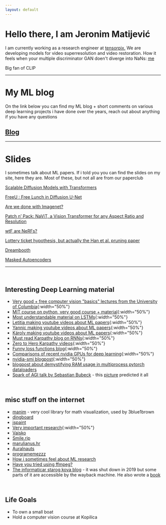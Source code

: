 ```yaml
---
layout: default
---
```


# Hello there, I am Jeronim Matijević

I am currently working as a research engineer at [tensorpix.](https://tensorpix.ai/) We are developing models for video superresolution and video restoration.
How it feels when your multiple discriminator GAN doen't diverge into NaNs: [me](./assets/img/muaddib.jpg)


Big fan of CLIP

* * *

# My ML blog 

On the link below you can find my ML blog + short comments on various deep learning projects i have done over the years, reach out about anything if you have any questions

## [Blog](./blog_index.html)


* * *

# Slides 
I sometimes talk about ML papers. If i told you you can find the slides on my site, here they are. Most of these, but not all are from our paperclub

[Scalable Diffusion Models with Transformers](https://docs.google.com/presentation/d/1bCiwA0i3xxZHzfcfa4xZ_ucZLB-g0UgMOdkIkirgkX8/edit?usp=sharing)

[FreeU : Free Lunch in Diffusion U-Net](https://docs.google.com/presentation/d/14Xl68rPJup2o461CtpiDwWgRvmkinzXZz1Z7TF5m_Nc/edit?usp=sharing)

[Are we done with Imagenet?](https://docs.google.com/presentation/d/119arKlu708UpmQCK3TaGVnu4mwoyDIVPF6DLDVlAJt8/edit?usp=sharing)

[Patch n’ Pack: NaViT, a Vision Transformer for any Aspect Ratio and Resolution](https://docs.google.com/presentation/d/12hIt-pyaQhsy7uO6EfFKp7XDIXLC1pZ2xT65XscX-38/edit?usp=sharing)

[wtF are NeRFs?](https://docs.google.com/presentation/d/1oIZTKTSz7aFHnwCLi9jz3cN3LDLKccZiHjNuqeD-yYs/edit?usp=sharing)

[Lottery ticket hypothesis, but actually the Han et al. pruning paper](https://docs.google.com/presentation/d/1o908FlzGE0InSQPqUMgLarzujLVEp5lXjuq4qggCKsE/edit?usp=sharing)

[Dreambooth](https://docs.google.com/presentation/d/1mnwzmGJhGYygE8rrRK8feUJd4PdzHKAE7OLm78Gbfvs/edit?usp=sharing)

[Masked Autoencoders](https://docs.google.com/presentation/d/1LE92h1_r6c-MgxlPfZHtqVNlU3oj63pJTSHLOPNw_DU/edit?usp=sharing)

* * *
<br>

## Interesting Deep Learning material

* [Very good + free computer vision "basics" lectures from the University of Columbia](https://fpcv.cs.columbia.edu/){:width="50%"}
* [MIT course on python, very good course + material](https://ocw.mit.edu/courses/6-0001-introduction-to-computer-science-and-programming-in-python-fall-2016/){:width="50%"}
* [Most understandable material on LSTMs](https://colah.github.io/posts/2015-08-Understanding-LSTMs/){:width="50%"}
* [Letitia making youtube videos about ML papers](https://www.youtube.com/@AICoffeeBreak/videos){:width="50%"}
* [Yannic making youtube videos about ML papers](https://www.youtube.com/@YannicKilcher/videos){:width="50%"}
* [Károly making youtube videos about ML papers](https://www.youtube.com/@TwoMinutePapers/videos){:width="50%"}
* [Must read Karpathy blog on RNNs](https://karpathy.github.io/2015/05/21/rnn-effectiveness/){:width="50%"}
* [Zero to Hero Karpathy videos](https://karpathy.ai/zero-to-hero.html){:width="50%"}
* [Funny loss functions blog](https://lossfunctions.tumblr.com/){:width="50%"}
* [Comparisons of recent nvidia GPUs for deep learning](https://timdettmers.com/2023/01/30/which-gpu-for-deep-learning/){:width="50%"}
* [nvidia-smi blogpost](https://www.microway.com/hpc-tech-tips/nvidia-smi_control-your-gpus/){:width="50%"}
* [blogpost about demystifying RAM usage in multiprocess pytorch dataloaders](https://ppwwyyxx.com/blog/2022/Demystify-RAM-Usage-in-Multiprocess-DataLoader/)
* [Spark of AGI talk by Sebastian Bubeck](https://youtu.be/qbIk7-JPB2c)  -  this [picture](./assets/img/addlayers.jpg) predicted it all

<br>

## misc stuff on the internet

* [manim](https://www.manim.community/) - very cool library for math visualization, used by 3blue1brown
* [dingboard](https://dingboard.com/)
* [jspaint](https://jspaint.app)
* [Very important research](https://oneweirdkerneltrick.com/){:width="50%"}
* [Vaisko](https://www.vaisko.com)
* [Smile.rip](https://smile.rip/)
* [marulianus.hr](http://marulianus.hr)
* [Auralnauts](https://youtu.be/WSCm8yAxBr8)
* [programemezzz](https://instagram.com/programemezzz)
* [How i sometimes feel about ML research](/assets/img/mrfantastic.png)
* [Have you tried using ffmpeg?](https://youtu.be/9kaIXkImCAM)
* [The informaticar starog kova blog](https://web.archive.org/web/20181122181144/http://informaticar.eu/glup-gluplji-quark/) - it was shut down in 2019 but some parts of it are accessible by the wayback machine. He also wrote a [book](https://bit.ly/3r6hRLZ)

<br>

## Life Goals

* To own a small boat
* Hold a computer vision course at Kopilica
